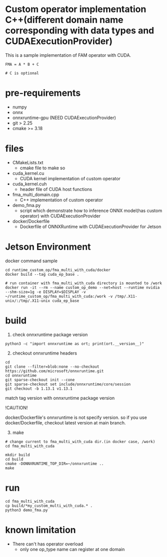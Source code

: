 # Custom operator implementation C++(different domain name corresponding with data types and CUDAExecutionProvider)
This is a sample implementation of FAM operator with CUDA.

```
FMA = A * B + C

# C is optional
```

# pre-requirements
* numpy
* onnx
* onnxruntime-gpu (NEED CUDAExecutionProvider)
* git > 2.25
* cmake >= 3.18

# files
* CMakeLists.txt
  - cmake file to make so
* cuda_kernel.cu
  - CUDA kernel implementation of custom operator
* cuda_kernel.cuh
  - header file of CUDA host functions
* fma_multi_domain.cpp
  - C++ implementation of custom operator
* demo_fma.py
  - script which demonstrate how to inference ONNX model(has custom operator) with CUDAExecutionProvider
* docker/Dockerfile
  - Dockerfile of ONNXRuntime with CUDAExecutionProvider for Jetson

# Jetson Environment

docker command sample
```
cd runtime_custom_op/fma_multi_with_cuda/docker
docker build --tag cuda_ep_base .

# run container with fma_multi_with_cuda directory is mounted to /work
docker run -it --rm --name custom_op_demo --net=host --runtime nvidia --shm-size=1g -e DISPLAY=$DISPLAY -v ~/runtime_custom_op/fma_multi_with_cuda:/work -v /tmp/.X11-unix/:/tmp/.X11-unix cuda_ep_base
```

# build
1. check onnxruntime package version
```
python3 -c "import onnxruntime as ort; print(ort.__version__)"
```

2. checkout onnxruntime headers
```
cd
git clone --filter=blob:none --no-checkout https://github.com/microsoft/onnxruntime.git
cd onnxruntime
git sparse-checkout init --cone
git sparse-checkout set include/onnxruntime/core/session
git checkout -b 1.13.1 v1.13.1
```
match tag version with onnxruntime package version

!CAUTION!

docker/Dockerfile's onnxruntime is not specify version. so if you use docker/Dockerfile, checkout latest version at main branch.

3. make
```
# change current to fma_multi_with_cuda dir.(in docker case, /work)
cd fma_multi_with_cuda

mkdir build
cd build
cmake -DONNXRUNTIME_TOP_DIR=~/onnxruntime ..
make
```

# run
```
cd fma_multi_with_cuda
cp build/*my_custom_multi_with_cuda.* .
python3 demo_fma.py
```

# known limitation
* There can't has operator overload
  - only one op_type name can register at one domain

